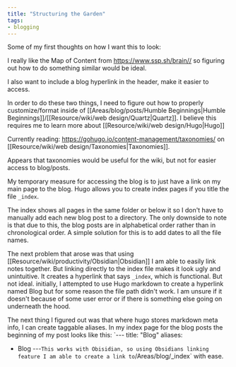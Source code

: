 ```yaml
---
title: "Structuring the Garden"
tags: 
- blogging
---
```


Some of my first thoughts on how I want this to look:

I really like the Map of Content from https://www.ssp.sh/brain// so figuring out how to do something similar would be ideal. 

I also want to include a blog hyperlink in the header, make it easier to access. 

In order to do these two things, I need to figure out how to properly customize/format inside of [[Areas/blog/posts/Humble Beginnings|Humble Beginnings]]/[[Resource/wiki/web design/Quartz|Quartz]]. I believe this requires me to learn more about [[Resource/wiki/web design/Hugo|Hugo]]

Currently reading: https://gohugo.io/content-management/taxonomies/ on [[Resource/wiki/web design/Taxonomies|Taxonomies]]. 

Appears that taxonomies would be useful for the wiki, but not for easier access to blog/posts. 

My temporary measure for accessing the blog is to just have a link on my main page to the blog. 
Hugo allows you to create index pages if you title the file `_index`. 

The index shows all pages in the same folder or below it so I don't have to manually add each new blog post to a directory. The only downside to note is that due to this, the blog posts are in alphabetical order rather than in chronological order. 
A simple solution for this is to add dates to all the file names.

The next problem that arose was that using [[Resource/wiki/productivity/Obsidian|Obsidian]] I am able to easily link notes together. But linking directly to the index file makes it look ugly and unintuitive. It creates a hyperlink that says `_index`, which is functional. But not ideal.
initially, I attempted to use Hugo markdown to create a hyperlink named Blog but for some reason the file path didn't work. I am unsure if it doesn't because of some user error or if there is something else going on underneath the hood. 

The next thing I figured out was that where hugo stores markdown meta info, I can create taggable aliases. 
In my index page for the blog posts the beginning of my post looks like this: 
`---
title: "Blog"
aliases:
- Blog
---`
This works with Obisidian, so using Obsidians linking feature I am able to create a link to `/Areas/blog/_index` with ease.